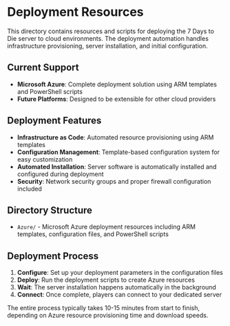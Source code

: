 # Deployment Resources

This directory contains resources and scripts for deploying the 7 Days to Die server to cloud environments. The deployment automation handles infrastructure provisioning, server installation, and initial configuration.

## Current Support

- **Microsoft Azure**: Complete deployment solution using ARM templates and PowerShell scripts
- **Future Platforms**: Designed to be extensible for other cloud providers

## Deployment Features

- **Infrastructure as Code**: Automated resource provisioning using ARM templates
- **Configuration Management**: Template-based configuration system for easy customization
- **Automated Installation**: Server software is automatically installed and configured during deployment
- **Security**: Network security groups and proper firewall configuration included

## Directory Structure

- `Azure/` - Microsoft Azure deployment resources including ARM templates, configuration files, and PowerShell scripts

## Deployment Process

1. **Configure**: Set up your deployment parameters in the configuration files
2. **Deploy**: Run the deployment scripts to create Azure resources
3. **Wait**: The server installation happens automatically in the background
4. **Connect**: Once complete, players can connect to your dedicated server

The entire process typically takes 10-15 minutes from start to finish, depending on Azure resource provisioning time and download speeds.

